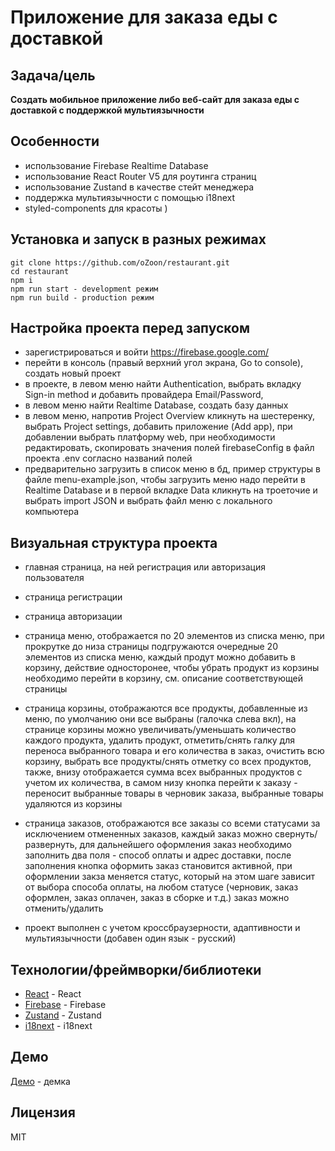 # Приложение для заказа еды с доставкой

## Задача/цель
**Создать мобильное приложение либо веб-сайт для заказа еды с доставкой с поддержкой мультиязычности**

## Особенности
- использование Firebase Realtime Database
- использование React Router V5 для роутинга страниц
- использование Zustand в качестве стейт менеджера
- поддержка мультиязычности с помощью i18next
- styled-components для красоты )

## Установка и запуск в разных режимах
```
git clone https://github.com/oZoon/restaurant.git
cd restaurant
npm i
npm run start - development режим
npm run build - production режим 
```

## Настройка проекта перед запуском
- зарегистрироваться и войти https://firebase.google.com/
- перейти в консоль (правый верхний угол экрана, Go to console), создать новый проект
- в проекте, в левом меню найти Authentication, выбрать вкладку Sign-in method и добавить провайдера Email/Password, 
- в левом меню найти Realtime Database, создать базу данных
- в левом меню, напротив Project Overview кликнуть на шестеренку, выбрать Project settings, добавить приложение (Add app), при добавлении выбрать платформу web, при необходимости редактировать, скопировать значения полей firebaseConfig в файл проекта .env согласно названий полей
- предварительно загрузить в список меню в бд, пример структуры в файле menu-example.json, чтобы загрузить меню надо перейти в Realtime Database и в первой вкладке Data кликнуть на троеточие и выбрать import JSON и выбрать файл меню с локального компьютера

## Визуальная структура проекта

- главная страница, на ней регистрация или авторизация пользователя

- страница регистрации

- страница авторизации

- страница меню, отображается по 20 элементов из списка меню, при прокрутке до низа страницы подгружаются очередные 20 элементов из списка меню, каждый продут можно добавить в корзину, действие односторонее, чтобы убрать продукт из корзины необходимо перейти в корзину, см. описание соответствующей страницы

- страница корзины, отображаются все продукты, добавленные из меню, по умолчанию они все выбраны (галочка слева вкл), на странице корзины можно увеличивать/уменьшать количество каждого продукта, удалить продукт, отметить/снять галку для переноса выбранного товара и его количества в заказ, очистить всю корзину, выбрать все продукты/снять отметку со всех продуктов, также, внизу отображается сумма всех выбранных продуктов с учетом их количества, в самом низу кнопка перейти к заказу - переносит выбранные товары в черновик заказа, выбранные товары удаляются из корзины

- страница заказов, отображаются все заказы со всеми статусами за исключением отмененных заказов, каждый заказ можно свернуть/развернуть, для дальнейшего оформления заказ необходимо заполнить два поля - способ оплаты и адрес доставки, после заполнения кнопка оформить заказ становится активной,  при оформлении закза меняется статус, который на этом шаге зависит от выбора способа оплаты, на любом статусе (черновик, заказ оформлен, заказ оплачен, заказ в сборке и т.д.) заказ можно отменить/удалить

- проект выполнен с учетом кроссбраузерности, адаптивности и мультиязычности (добавен один язык - русский)

## Технологии/фреймворки/библиотеки
- [React](https://ru.react.js.org/) - React
- [Firebase](https://firebase.google.com/) - Firebase
- [Zustand](https://docs.pmnd.rs/zustand) - Zustand
- [i18next](https://www.i18next.com/) - i18next

## Демо
[Демо](https://restaurant.zonajs.ru/) - демка

## Лицензия

MIT